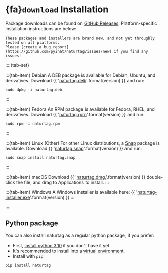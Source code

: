 # {fa}`download` Installation
Package downloads can be found on [GitHub Releases](https://github.com/pyinat/naturtag/releases).
Platform-specific installation instructions are below:

<!-- TODO: portable (.tar.gz) download links & instructions -->

```{warning}
These packages and installers are brand new, and not yet throughly tested on all platforms.
Please [create a bug report](https://github.com/pyinat/naturtag/issues/new) if you find any issues!
```

::::{tab-set}

:::{tab-item} Debian
A DEB package is available for Debian, Ubuntu, and derivatives. Download
{{
    '[naturtag.deb](https://github.com/pyinat/naturtag/releases/download/{}/naturtag.deb)'.format(version)
}}
and run:
```
sudo dpkg -i naturtag.deb
```
:::

:::{tab-item} Fedora
An RPM package is available for Fedora, RHEL, and derivatives. Download
{{
    '[naturtag.rpm](https://github.com/pyinat/naturtag/releases/download/{}/naturtag.rpm)'.format(version)
}}
and run:
```
sudo rpm -i naturtag.rpm
```
:::

:::{tab-item} Linux (Other)
For other Linux distributions, a [Snap](https://snapcraft.io/docs/installing-snapd)
package is available. Download
{{
    '[naturtag.snap](https://github.com/pyinat/naturtag/releases/download/{}/naturtag.snap)'.format(version)
}}
and run:
```
sudo snap install naturtag.snap
```
:::

:::{tab-item} macOS
Download
{{
    '[naturtag.dmg](https://github.com/pyinat/naturtag/releases/download/{}/naturtag.dmg),'.format(version)
}}
double-click the file, and drag to Applications to install.
:::

:::{tab-item} Windows
A Windows installer is available here:
{{
    '[naturtag-installer.exe](https://github.com/pyinat/naturtag/releases/download/{}/naturtag-installer.exe)'.format(version)
}}
:::

::::


## Python package
You can also install naturtag as a regular python package, if you prefer:
* First, [install python 3.10](https://www.python.org/downloads/) if you don't have it yet.
* It's recommended to install into a [virtual environment](https://docs.python.org/3/library/venv.html).
* Install with `pip`:
```
pip install naturtag
```

